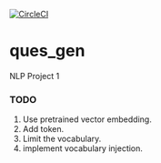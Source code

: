 [![CircleCI](https://circleci.com/gh/aditya140/ques_gen/tree/master.svg?style=svg)](https://circleci.com/gh/aditya140/ques_gen/tree/master)

# ques_gen
NLP Project 1


### TODO
  1) Use pretrained vector embedding.
  2) Add <unk> token.
  3) Limit the vocabulary.
  4) implement vocabulary injection.
